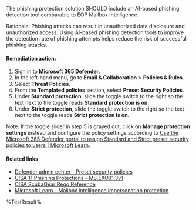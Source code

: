 The phishing protection solution SHOULD include an AI-based phishing detection tool comparable to EOP Mailbox Intelligence.

Rationale: Phishing attacks can result in unauthorized data disclosure and unauthorized access. Using AI-based phishing detection tools to improve the detection rate of phishing attempts helps reduce the risk of successful phishing attacks.

#### Remediation action:

1. Sign in to **Microsoft 365 Defender**.
2. In the left-hand menu, go to **Email & Collaboration** > **Policies & Rules**.
3. Select **Threat Policies**.
4. From the **Templated policies** section, select **Preset Security Policies**.
5. Under **Standard protection**, slide the toggle switch to the right so the text next to the toggle reads **Standard protection is on**.
6. Under **Strict protection**, slide the toggle switch to the right so the text next to the toggle reads **Strict protection is on**.

Note: If the toggle slider in step 5 is grayed out, click on **Manage protection settings** instead and configure the policy settings according to [Use the Microsoft 365 Defender portal to assign Standard and Strict preset security policies to users | Microsoft Learn](https://learn.microsoft.com/en-us/microsoft-365/security/office-365-security/preset-security-policies?view=o365-worldwide#use-the-microsoft-365-defender-portal-to-assign-standard-and-strict-preset-security-policies-to-users).

#### Related links

* [Defender admin center - Preset security policies](https://security.microsoft.com/presetSecurityPolicies)
* [CISA 11 Phishing Protections - MS.EXO.11.3v1](https://github.com/cisagov/ScubaGear/blob/main/PowerShell/ScubaGear/baselines/exo.md#msexo113v1)
* [CISA ScubaGear Rego Reference](https://github.com/cisagov/ScubaGear/blob/main/PowerShell/ScubaGear/Rego/EXOConfig.rego#L647)
* [Microsoft Learn - Mailbox intelligence impersonation protection](https://learn.microsoft.com/en-us/defender-office-365/anti-phishing-policies-about#mailbox-intelligence-impersonation-protection)

<!--- Results --->
%TestResult%